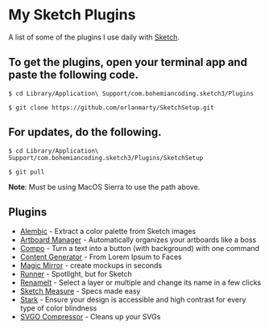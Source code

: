 # My Sketch Plugins

A list of some of the plugins I use daily with [Sketch](https://www.sketchapp.com).

## To get the plugins, open your terminal app and paste the following code.

	$ cd Library/Application\ Support/com.bohemiancoding.sketch3/Plugins
	
	$ git clone https://github.com/orlanmarty/SketchSetup.git	

## For updates, do the following.

	$ cd Library/Application\ Support/com.bohemiancoding.sketch3/Plugins/SketchSetup
	
	$ git pull	

**Note**: Must be using MacOS Sierra to use the path above.

## Plugins

- [Alembic](https://alembicforsketch.com/) - Extract a color palette from Sketch images
- [Artboard Manager](https://github.com/bomberstudios/artboard-manager) - Automatically organizes your artboards like a boss
- [Compo](https://github.com/romashamin/compo-sketch) - Turn a text into a button (with background) with one command
- [Content Generator](https://github.com/timuric/Content-generator-sketch-plugin) - From Lorem Ipsum to Faces
- [Magic Mirror](https://magicsketch.io/mirror/) - create mockups in seconds
- [Runner](http://sketchrunner.com/) - Spotlight, but for Sketch
- [RenameIt](https://github.com/rodi01/RenameIt) - Select a layer or multiple and change its name in a few clicks
- [Sketch Measure](http://utom.design/measure/) - Specs made easy
- [Stark](https://github.com/stark-contrast/stark-sketch-plugin) - Ensure your design is accessible and high contrast for every type of color blindness
- [SVGO Compressor](https://github.com/BohemianCoding/svgo-compressor) - Cleans up your SVGs 
